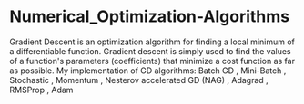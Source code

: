 # Numerical_Optimization-Algorithms
Gradient Descent is an optimization algorithm for finding a local minimum of a differentiable function. Gradient descent is simply used to find the values of a function's parameters (coefficients) that minimize a cost function as far as possible.
My implementation of GD algorithms:
Batch GD , Mini-Batch , Stochastic , Momentum , Nesterov accelerated GD (NAG) , Adagrad , RMSProp , Adam  

